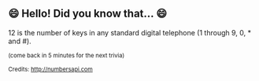 ## :smile: Hello! Did you know that... :smile:
12 is the number of keys in any standard digital telephone (1 through 9, 0, * and #).

<sup>(come back in 5 minutes for the next trivia)</sup>


<sup>Credits: http://numbersapi.com</sup>
